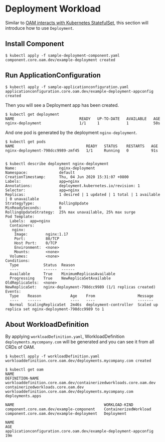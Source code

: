 # Deployment Workload

Similar to [OAM interacts with Kubernetes StatefulSet](https://github.com/oam-dev/catalog/tree/master/workloads/statefulset), this section will introduce how to use `Deployment`.

## Install Component

```shell script
$ kubectl apply -f sample-deployment-component.yaml
component.core.oam.dev/example-deployment created
```

## Run ApplicationConfiguration

```shell script
$ kubectl apply -f sample-applicationconfiguration.yaml
applicationconfiguration.core.oam.dev/example-deployment-appconfig created
```

Then you will see a Deployment app has been created.

```shell script
$ kubectl get deployment
NAME                             READY   UP-TO-DATE   AVAILABLE   AGE
nginx-deployment                 1/1     1            1           50s
```

And one pod is generated by the deployment `nginx-deployment`.

```shell script
$ kubectl get pods
NAME                                READY   STATUS    RESTARTS   AGE
nginx-deployment-798dcc9989-zmf45   1/1     Running   0          91s


$ kubectl describe deployment nginx-deployment
Name:                   nginx-deployment
Namespace:              default
CreationTimestamp:      Thu, 04 Jun 2020 15:31:07 +0800
Labels:                 app=nginx
Annotations:            deployment.kubernetes.io/revision: 1
Selector:               app=nginx
Replicas:               1 desired | 1 updated | 1 total | 1 available | 0 unavailable
StrategyType:           RollingUpdate
MinReadySeconds:        0
RollingUpdateStrategy:  25% max unavailable, 25% max surge
Pod Template:
  Labels:  app=nginx
  Containers:
   nginx:
    Image:        nginx:1.17
    Port:         80/TCP
    Host Port:    0/TCP
    Environment:  <none>
    Mounts:       <none>
  Volumes:        <none>
Conditions:
  Type           Status  Reason
  ----           ------  ------
  Available      True    MinimumReplicasAvailable
  Progressing    True    NewReplicaSetAvailable
OldReplicaSets:  <none>
NewReplicaSet:   nginx-deployment-798dcc9989 (1/1 replicas created)
Events:
  Type    Reason             Age    From                   Message
  ----    ------             ----   ----                   -------
  Normal  ScalingReplicaSet  2m46s  deployment-controller  Scaled up replica set nginx-deployment-798dcc9989 to 1
```

## About WorkloadDefinition

By applying `workloadDefinition.yaml`, WorkloadDefinition `deployments.mycompany.com` will be generated and you can see it from all CRDs of OAM.

```shell script
$ kubectl apply -f workloadDefinition.yaml
workloaddefinition.core.oam.dev/deployments.mycompany.com created

$ kubectl get oam
NAME                                                                  DEFINITION-NAME
workloaddefinition.core.oam.dev/containerizedworkloads.core.oam.dev   containerizedworkloads.core.oam.dev
workloaddefinition.core.oam.dev/deployments.mycompany.com             deployments.apps

NAME                                        WORKLOAD-KIND
component.core.oam.dev/example-component    ContainerizedWorkload
component.core.oam.dev/example-deployment   Deployment

NAME                                                                 AGE
applicationconfiguration.core.oam.dev/example-deployment-appconfig   19m
```
